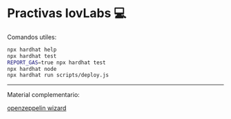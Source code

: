 # Practivas IovLabs 💻

Comandos utiles:

```bash 
npx hardhat help
npx hardhat test
REPORT_GAS=true npx hardhat test
npx hardhat node
npx hardhat run scripts/deploy.js
```


---
Material complementario:

[openzeppelin wizard](https://docs.openzeppelin.com/contracts/4.x/wizard)

